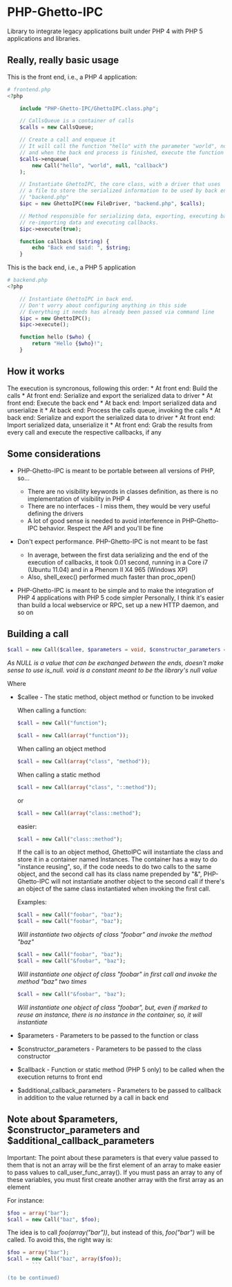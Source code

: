 # PHP-Ghetto-IPC

Library to integrate legacy applications built under PHP 4 with PHP 5 applications and libraries.

## Really, really basic usage

This is the front end, i.e., a PHP 4 application:

```php
# frontend.php
<?php

    include "PHP-Ghetto-IPC/GhettoIPC.class.php";

    // CallsQueue is a container of calls
    $calls = new CallsQueue;

    // Create a call and enqueue it
    // It will call the function "hello" with the parameter "world", no constructor parameters in back end
    // and when the back end process is finished, execute the function "callback" in front end
    $calls->enqueue(
        new Call("hello", "world", null, "callback")
    );

    // Instantiate GhettoIPC, the core class, with a driver that uses
    // a file to store the serialized information to be used by back end
    // "backend.php"
    $ipc = new GhettoIPC(new FileDriver, "backend.php", $calls);

    // Method responsible for serializing data, exporting, executing back end,
    // re-importing data and executing callbacks.
    $ipc->execute(true);

    function callback ($string) {
        echo "Back end said: ", $string;
    }
```

This is the back end, i.e., a PHP 5 application

```php
# backend.php
<?php

    // Instantiate GhettoIPC in back end.
    // Don't worry about configuring anything in this side
    // Everything it needs has already been passed via command line
    $ipc = new GhettoIPC();
    $ipc->execute();

    function hello ($who) {
        return "Hello {$who}!";
    }
```

## How it works
    
The execution is syncronous, following this order:
    * At front end: Build the calls
    * At front end: Serialize and export the serialized data to driver
    * At front end: Execute the back end
    * At back end: Import serialized data and unserialize it
    * At back end: Process the calls queue, invoking the calls
    * At back end: Serialize and export the serialized data to driver
    * At front end: Import serialized data, unserialize it
    * At front end: Grab the results from every call and execute the respective callbacks, if any    
    
## Some considerations
    
* PHP-Ghetto-IPC is meant to be portable between all versions of PHP, so...
    * There are no visibility keywords in classes definition, as there is no implementation of visibility in PHP 4
    * There are no interfaces - I miss them, they would be very useful defining the drivers
    * A lot of good sense is needed to avoid interference in PHP-Ghetto-IPC behavior. Respect the API and you'll be fine
    
* Don't expect performance. PHP-Ghetto-IPC is not meant to be fast
    * In average, between the first data serializing and the end of the execution of callbacks,
    it took 0.01 second, running in a Core i7 (Ubuntu 11.04) and in a Phenom II X4 965 (Windows XP)
    - Also, shell_exec() performed much faster than proc_open()
    
* PHP-Ghetto-IPC is meant to be simple and to make the integration of PHP 4 applications with PHP 5 code simpler
    Personally, I think it's easier than build a local webservice or RPC, set up a new HTTP daemon, and so on

## Building a call
    
```php
$call = new Call($callee, $parameters = void, $constructor_parameters = void, $callback = void, $additional_callback_parameters = void);
```
_As NULL is a value that can be exchanged between the ends, doesn't make sense to use is_null. void is a constant meant to be the library's null value_
    
Where

* $callee - The static method, object method or function to be invoked

    When calling a function:
    ```php
    $call = new Call("function");
    ```
    ```php
    $call = new Call(array("function"));
    ```

    When calling an object method
    ```php
    $call = new Call(array("class", "method"));
    ```

    When calling a static method
    ```php
    $call = new Call(array("class", "::method"));
    ```        
    or
    ```php
    $call = new Call(array("class::method");
    ```
    easier:
    ```php
    $call = new Call("class::method");
    ```

    If the call is to an object method, GhettoIPC will instantiate the class and store it in a container named Instances.
    The container has a way to do "instance reusing", so, if the code needs to do two calls to the same object, and the second call
    has its class name prepended by "&", PHP-Ghetto-IPC will not instantiate another object to the second call if there's an object 
    of the same class instantiated when invoking the first call.

    Examples:

    ```php
    $call = new Call("foobar", "baz");
    $call = new Call("foobar", "baz");
    ```
    _Will instantiate two objects of class "foobar" and invoke the method "baz"_

    ```php
    $call = new Call("foobar", "baz");
    $call = new Call("&foobar", "baz");
    ```
    _Will instantiate one object of class "foobar" in first call and invoke the method "baz" two times_

    ```php
    $call = new Call("&foobar", "baz");
    ```
    _Will instantiate one object of class "foobar", but, even if marked to reuse an instance, there is no instance in the container, so, it will instantiate_        

* $parameters - Parameters to be passed to the function or class

* $constructor_parameters - Parameters to be passed to the class constructor
    
* $callback - Function or static method (PHP 5 only) to be called when the execution returns to front end
    
* $additional_callback_parameters - Parameters to be passed to callback in addition to the value returned by a call in back end

## Note about $parameters, $constructor_parameters and $additional_callback_parameters
        
Important: The point about these parameters is that every value passed to them
that is not an array will be the first element of an array to make easier to pass values to call_user_func_array().
If you must pass an array to any of these variables, you must first create another array with the first array as an element

For instance:
```php
$foo = array("bar");
$call = new Call("baz", $foo);
```

The idea is to call _foo(array("bar"))_, but instead of this, _foo("bar")_ will be called. To avoid this, the right way is:
```php
$foo = array("bar");
$call = new Call("baz", array($foo));
        ```

(to be continued)  
  
